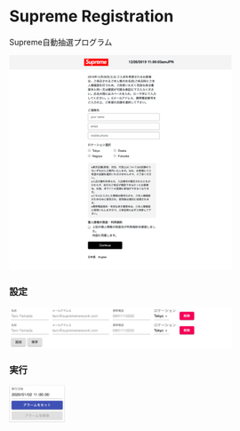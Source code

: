 # Supreme Registration
Supreme自動抽選プログラム

<img src="art/registration.png" width="400px"/>

### 設定
<img src="art/settings.png" width="400px"/>

### 実行
<img src="art/popup.png" width="100px"/>
